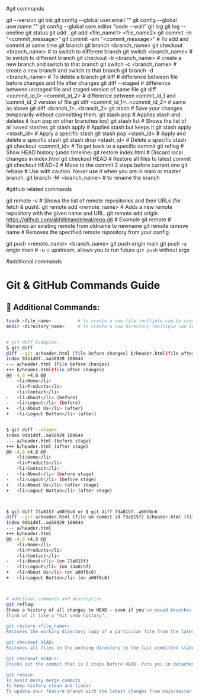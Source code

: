 #git commands

git --version
git init
git config --global user.email "<useremail>"
git config --global user.name "<username>"
git config --global core.editor "code --wait"
git log
git log --oneline
git status
git add .
git add <file_name1> <file_name2>
git commit -m "<commit_message>"
git commit -am "<commit_message>"   # To add and commit at same time
git branch
git branch <branch_name>
git checkout <branch_name>         # to switch to different branch
git switch <branch_name>           # to switch to different branch
git checkout -b <branch_name>      # create a new branch and switch to that branch
git switch -c <branch_name>        # create a new branch and switch to that branch
git branch -d <branch_name>        # To delete a branch
git diff                           # difference between file before changes and file after changes
git diff --staged                  # difference between unstaged file and staged version of same file 
git diff <commit_id_1> <commit_id_2>        # difference between commit_id_1 and commit_id_2 version of file
git diff <commit_id_1>..<commit_id_2>       # same as above
git diff <branch_1>..<branch_2>
git stash                          # Save your changes temporarily without committing them.
git stash pop                      # Applies stash and deletes it (can pop on other branches too)
git stash list                     # Shows the list of all saved stashes
git stash apply                    # Applies stash but keeps it
git stash apply <stash_id>        # Apply a specific stash
git stash pop <stash_id>          # Apply and delete a specific stash
git stash drop <stash_id>         # Delete a specific stash
git checkout <commit_id>          # To get back to a specific commit
git reflog                         # Show HEAD history (undo timeline)
git restore index.html             # Discard local changes in index.html
git checkout HEAD                  # Restore all files to latest commit
git checkout HEAD~2                # Move to the commit 2 steps before current one
git rebase                         # Use with caution. Never use it when you are in main or master branch.
git branch -M <branch_name>        # to rename the branch


#github related commands

git remote -v                            # Shows the list of remote repositories and their URLs (for fetch & push).
git remote add <remote_name> <url>       # Adds a new remote repository with the given name and URL.
git remote add origin https://github.com/akhilkhandelwal/repo.git   # Example
git remote <oldname> <newname>           # Renames an existing remote from oldname to newname
git remote remove name                   # Removes the specified remote repository from your config.

git push <remote_name> <branch_name>
git push origin main 
git push -u origin main                  # -u = upstream, allows you to run future `git push` without args


#additional commands

# Git & GitHub Commands Guide

## 📁 Additional Commands:

```bash
touch <file_name>          # to create a new file (multiple can be created)
mkdir <directory_name>     # to create a new directory (multiple can be created)


# git diff Examples:
$ git diff
diff --git a/header.html (file before changes) b/header.html(file after changes)
index 9db1d0f..aa58929 100644
--- a/header.html (file before changes)
+++ b/header.html(file after changes)
@@ -4,8 +4,8 @@
    <li>Home</li>
    <li>Products</li>
    <li>Contact</li>
-   <li>About</li> (before)
-   <li>Logout</li> (before)
+   <li>About Us</li> (after)
+   <li>Logout Button</li> (after)


$ git diff --staged
index 9db1d0f..aa58929 100644
--- a/header.html (before stage)
+++ b/header.html (after stage)
@@ -4,8 +4,8 @@
    <li>Home</li>
    <li>Products</li>
    <li>Contact</li>
-   <li>About</li> (before stage)
-   <li>Logout</li> (before stage)
+   <li>About Us</li> (after stage)
+   <li>Logout Button</li> (after stage)



$ git diff 73a815f a60f6c6 or $ git diff 73a815f..a60f6c6
diff --git a/header.html (file on commit id 73a815f) b/header.html (file on commit id a60f6c6)
index 9db1d0f..aa58929 100644
--- a/header.html
+++ b/header.html
@@ -4,8 +4,8 @@
    <li>Home</li>
    <li>Products</li>
    <li>Contact</li>
-   <li>About</li> (on 73a815f)
-   <li>Logout</li> (on 73a815f)
+   <li>About Us</li> (on a60f6c6)
+   <li>Logout Button</li> (on a60f6c6)



# additonal commands and description
git reflog:
Shows a history of all changes to HEAD — even if you've moved branches or deleted commits.
Think of it like a "Git undo history".

git restore <file_name>:
Restores the working directory copy of a particular file from the latest commit.

git checkout HEAD:
Restores all files in the working directory to the last committed state (HEAD).

git checkout HEAD~2:
Checks out the commit that is 2 steps before HEAD. Puts you in detached HEAD state.

git rebase:
To avoid messy merge commits
To keep history clean and linear
To update your feature branch with the latest changes from main/master
